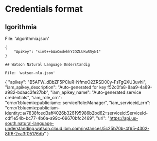 # Credentials format

## lgorithmia

File: 'algorithmia.json'
```
{
    "ApiKey": "sim9++bAxOmdvhhY2DZLUKwR5yN1"
}

## Watson Natural Language Understandig

File: 'watson-nlu.json'
```
{
    "apikey": "B5AFW_dBbZF5PCluR-NfmoO2ZRSD00y-FsTgQXU3uvhl",
    "iam_apikey_description": "Auto-generated for key f52c0fa8-8aa9-4a89-a982-bdaac3fe27bb",
    "iam_apikey_name": "Auto-generated service credentials",
    "iam_role_crn": "crn:v1:bluemix:public:iam::::serviceRole:Manager",
    "iam_serviceid_crn": "crn:v1:bluemix:public:iam-identity::a/7838fced3aff4026b326195986b2bd62::serviceid:ServiceId-cdf1e54b-bc77-4b6a-a99c-69670bfc2469",
    "url": "https://api.us-south.natural-language-understanding.watson.cloud.ibm.com/instances/5c25b70b-4f65-4302-8ff6-2ca3f05176db"
}